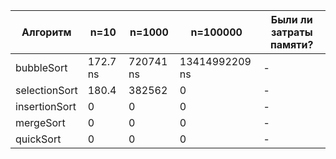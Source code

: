 | Алгоритм  | n=10 | n=1000 | n=100000  | Были ли затраты памяти?  |
| --- | --- | --- | --- | --- |
| bubbleSort | 172.7 ns | 720741 ns | 13414992209 ns | - |
| selectionSort |  180.4  | 382562 | 0 | - |
| insertionSort | 0 | 0 | 0 | - |
| mergeSort | 0 | 0 | 0 | - |
| quickSort | 0 | 0 | 0 | - |